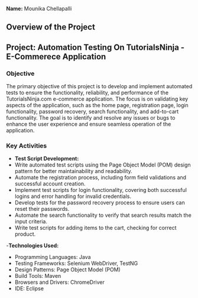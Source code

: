 **Name:** Mounika Chellapalli

## Overview of the Project
## Project: Automation Testing On TutorialsNinja - E-Commerece Application

### Objective
The primary objective of this project is to develop and implement automated tests to ensure the functionality, reliability, and performance of the TutorialsNinja.com e-commerce application. The focus is on validating key aspects of the application, such as the home page, registration page, login functionality, password recovery, search functionality, and add-to-cart functionality. The goal is to identify and resolve any issues or bugs to enhance the user experience and ensure seamless operation of the application.

### Key Activities
- **Test Script Development:**
- Write automated test scripts using the Page Object Model (POM) design pattern for better maintainability and readability.
- Automate the registration process, including form field validations and successful account creation.
- Implement test scripts for login functionality, covering both successful logins and error handling for invalid credentials.
- Develop tests for the password recovery process to ensure users can reset their passwords.
- Automate the search functionality to verify that search results match the input criteria.
- Write test scripts for adding items to the cart, checking for correct product.

-**Technologies Used:**
- Programming Languages: Java
- Testing Frameworks: Selenium WebDriver, TestNG
- Design Patterns: Page Object Model (POM)
- Build Tools: Maven
- Browsers and Drivers: ChromeDriver
- IDE: Eclipse

